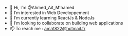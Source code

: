 - 👋 Hi, I’m @Ahmed_Ait_M'hamed
- 👀 I’m interested in Web Developpement
- 🌱 I’m currently learning ReactJs & NodeJs
- 💞️ I’m looking to collaborate on building web applications
- 📫 To reach me : ama1822@hotmail.fr

<!---
ama1800/ama1800 is a ✨ special ✨ repository because its `README.md` (this file) appears on your GitHub profile.
You can click the Preview link to take a look at your changes.
--->

